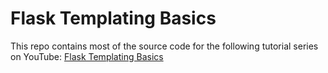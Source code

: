# Flask Templating Basics

This repo contains most of the source code for the following tutorial series on YouTube: [Flask Templating Basics](https://www.youtube.com/playlist?list=PL4JDh0LtP7jrxpIOF9AThM60peI3Lim2d)
